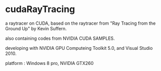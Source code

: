 cudaRayTracing
==============

a raytracer on CUDA, based on the raytracer from "Ray Tracing from the Ground Up" by Kevin Suffern.

also containing codes from NVIDIA CUDA SAMPLES. 

developing with NVIDIA GPU Computeing Toolkit 5.0, and Visual Studio 2010.

platform : Windows 8 pro, NVIDIA GTX260


